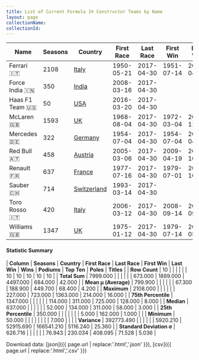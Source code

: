 ```yaml
---
title: List of Current Formula 1® Constructor Teams by Name
layout: page
collectionName: 
collectionId: 
---
```




| Name | Seasons | Country | First Race | Last Race | First Win | Last Win | Wins | Podiums | Top Ten | Poles | Titles |
|--|--|--|--|--|--|--|--|--|--|--|--|
| Ferrari 🇮🇹 | 2108 | [Italy](/f1/countries/italy) | 1950-05-21 | 2017-04-30 | 1951-07-14 | 2017-04-16 | 227 | 723 | 1363 | 214 | 16 |
| Force India 🇮🇳 | 350 | [India](/f1/countries/india) | 2008-03-16 | 2017-04-30 |   |   | 0 | 5 | 162 | 1 | 0 |
| Haas F1 Team 🇺🇸 | 50 | [USA](/f1/countries/usa) | 2016-03-20 | 2017-04-30 |   |   | 0 | 0 | 7 | 0 | 0 |
| McLaren 🇬🇧 | 1593 | [UK](/f1/countries/uk) | 1968-08-04 | 2017-04-30 | 1972-03-04 | 2012-11-25 | 178 | 469 | 962 | 155 | 8 |
| Mercedes 🇩🇪 | 322 | [Germany](/f1/countries/germany) | 1954-07-04 | 2017-04-30 | 1954-07-04 | 2017-04-30 | 66 | 134 | 244 | 76 | 3 |
| Red Bull 🇦🇹 | 458 | [Austria](/f1/countries/austria) | 2005-03-06 | 2017-04-30 | 2009-04-19 | 2016-10-02 | 52 | 136 | 321 | 58 | 4 |
| Renault 🇫🇷 | 637 | [France](/f1/countries/france) | 1977-07-16 | 2017-04-30 | 1979-07-01 | 2008-10-12 | 35 | 100 | 311 | 51 | 2 |
| Sauber 🇨🇭 | 714 | [Switzerland](/f1/countries/switzerland) | 1993-03-14 | 2017-04-30 |   |   | 0 | 10 | 280 | 0 | 0 |
| Toro Rosso 🇮🇹 | 420 | [Italy](/f1/countries/italy) | 2006-03-12 | 2017-04-30 | 2008-09-14 | 2008-09-14 | 1 | 1 | 122 | 1 | 0 |
| Williams 🇬🇧 | 1347 | [UK](/f1/countries/uk) | 1975-01-12 | 2017-04-30 | 1979-07-14 | 2012-05-13 | 114 | 311 | 725 | 128 | 9 |

#### Statistic Summary

| **Column** | **Seasons** | **Country** | **First Race** | **Last Race** | **First Win** | **Last Win** | **Wins** | **Podiums** | **Top Ten** | **Poles** | **Titles** |
| **Row Count** | 10 |  |  |  |  |  | 10 | 10 | 10 | 10 | 10 |
| **Total Sum** | 7999.000 |  |  |  |  |  | 673.000 | 1889.000 | 4497.000 | 684.000 | 42.000 |
| **Mean μ (Average)** | 799.900 |  |  |  |  |  | 67.300 | 188.900 | 449.700 | 68.400 | 4.200 |
| **Maximum** | 2108.000 |  |  |  |  |  | 227.000 | 723.000 | 1363.000 | 214.000 | 16.000 |
| **75th Percentile** | 1347.000 |  |  |  |  |  | 114.000 | 311.000 | 725.000 | 128.000 | 8.000 |
| **Median** | 637.000 |  |  |  |  |  | 52.000 | 134.000 | 311.000 | 58.000 | 3.000 |
| **25th Percentile** | 350.000 |  |  |  |  |  |  | 5.000 | 162.000 | 1.000 |  |
| **Minimum** | 50.000 |  |  |  |  |  |  |  | 7.000 |  |  |
| **Variance** | 392773.490 |  |  |  |  |  | 5920.210 | 52915.690 | 166541.210 | 5116.240 | 25.360 |
| **Standard Deviation σ** | 626.716 |  |  |  |  |  | 76.943 | 230.034 | 408.095 | 71.528 | 5.036 |

Download data: [json]({{ page.url | replace:'.html','.json' }}), [csv]({{ page.url | replace:'.html','.csv' }})
